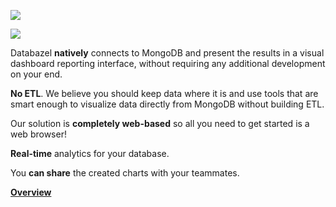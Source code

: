 ![](https://s3-eu-west-1.amazonaws.com/jssolutions/databazel/imgs/databazel_logo_big.jpg)

![](https://s3-eu-west-1.amazonaws.com/jssolutions/databazel/imgs/bg_databazel.png)

Databazel <b>natively</b> connects to MongoDB and present the results in a visual dashboard reporting interface, without requiring any additional development on your end.

<b>No ETL</b>. We believe you should keep data where it is and use tools that are smart enough to visualize data directly from MongoDB without building ETL.

Our solution is <b>completely web-based</b> so all you need to get started is a web browser!

<b>Real-time</b> analytics for your database.

You <b>can share</b> the created charts with your teammates.

<b>[Overview](https://github.com/JSSolutions/Databazel/blob/master/Overview.md)</b>
